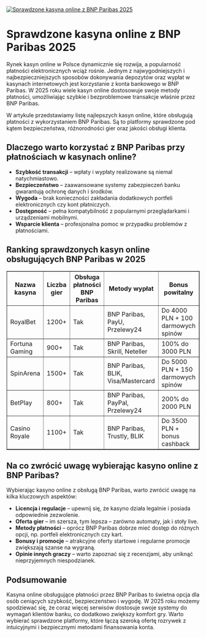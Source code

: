 [![Sprawdzone kasyna online z BNP Paribas 2025](https://123-caf.pages.dev/gitsignup.png)](https://vrmoo.ru/Bt82HjjY)

<h1>Sprawdzone kasyna online z BNP Paribas 2025</h1> <p>Rynek kasyn online w Polsce dynamicznie się rozwija, a popularność płatności elektronicznych wciąż rośnie. Jednym z najwygodniejszych i najbezpieczniejszych sposobów dokonywania depozytów oraz wypłat w kasynach internetowych jest korzystanie z konta bankowego w BNP Paribas. W 2025 roku wiele kasyn online dostosowuje swoje metody płatności, umożliwiając szybkie i bezproblemowe transakcje właśnie przez BNP Paribas.</p> <p>W artykule przedstawiamy listę najlepszych kasyn online, które obsługują płatności z wykorzystaniem BNP Paribas. Są to platformy sprawdzone pod kątem bezpieczeństwa, różnorodności gier oraz jakości obsługi klienta.</p>  <h2>Dlaczego warto korzystać z BNP Paribas przy płatnościach w kasynach online?</h2> <ul>   <li><strong>Szybkość transakcji</strong> – wpłaty i wypłaty realizowane są niemal natychmiastowo.</li>   <li><strong>Bezpieczeństwo</strong> – zaawansowane systemy zabezpieczeń banku gwarantują ochronę danych i środków.</li>   <li><strong>Wygoda</strong> – brak konieczności zakładania dodatkowych portfeli elektronicznych czy kont płatniczych.</li>   <li><strong>Dostępność</strong> – pełna kompatybilność z popularnymi przeglądarkami i urządzeniami mobilnymi.</li>   <li><strong>Wsparcie klienta</strong> – profesjonalna pomoc w przypadku problemów z płatnościami.</li> </ul>  <h2>Ranking sprawdzonych kasyn online obsługujących BNP Paribas w 2025</h2> <table border="1" cellpadding="10" cellspacing="0" style="border-collapse: collapse; width: 100%;">   <thead>     <tr>       <th>Nazwa kasyna</th>       <th>Liczba gier</th>       <th>Obsługa płatności BNP Paribas</th>       <th>Metody wypłat</th>       <th>Bonus powitalny</th>     </tr>   </thead>   <tbody>     <tr>       <td>RoyalBet</td>       <td>1200+</td>       <td>Tak</td>       <td>BNP Paribas, PayU, Przelewy24</td>       <td>Do 4000 PLN + 100 darmowych spinów</td>     </tr>     <tr>       <td>Fortuna Gaming</td>       <td>900+</td>       <td>Tak</td>       <td>BNP Paribas, Skrill, Neteller</td>       <td>100% do 3000 PLN</td>     </tr>     <tr>       <td>SpinArena</td>       <td>1500+</td>       <td>Tak</td>       <td>BNP Paribas, BLIK, Visa/Mastercard</td>       <td>Do 5000 PLN + 150 darmowych spinów</td>     </tr>     <tr>       <td>BetPlay</td>       <td>800+</td>       <td>Tak</td>       <td>BNP Paribas, PayPal, Przelewy24</td>       <td>200% do 2000 PLN</td>     </tr>     <tr>       <td>Casino Royale</td>       <td>1100+</td>       <td>Tak</td>       <td>BNP Paribas, Trustly, BLIK</td>       <td>Do 3500 PLN + bonus cashback</td>     </tr>   </tbody> </table>  <h2>Na co zwrócić uwagę wybierając kasyno online z BNP Paribas?</h2> <p>Wybierając kasyno online z obsługą BNP Paribas, warto zwrócić uwagę na kilka kluczowych aspektów:</p> <ul>   <li><strong>Licencja i regulacje</strong> – upewnij się, że kasyno działa legalnie i posiada odpowiednie zezwolenie.</li>   <li><strong>Oferta gier</strong> – im szersza, tym lepsza – zarówno automaty, jak i stoły live.</li>   <li><strong>Metody płatności</strong> – oprócz BNP Paribas dobrze mieć dostęp do różnych opcji, np. portfeli elektronicznych czy kart.</li>   <li><strong>Bonusy i promocje</strong> – atrakcyjne oferty startowe i regularne promocje zwiększają szanse na wygraną.</li>   <li><strong>Opinie innych graczy</strong> – warto zapoznać się z recenzjami, aby uniknąć nieprzyjemnych niespodzianek.</li> </ul>  <h2>Podsumowanie</h2> <p>Kasyna online obsługujące płatności przez BNP Paribas to świetna opcja dla osób ceniących szybkość, bezpieczeństwo i wygodę. W 2025 roku możemy spodziewać się, że coraz więcej serwisów dostosuje swoje systemy do wymagań klientów banku, co dodatkowo zwiększy komfort gry. Warto wybierać sprawdzone platformy, które łączą szeroką ofertę rozrywek z intuicyjnymi i bezpiecznymi metodami finansowania konta.</p>